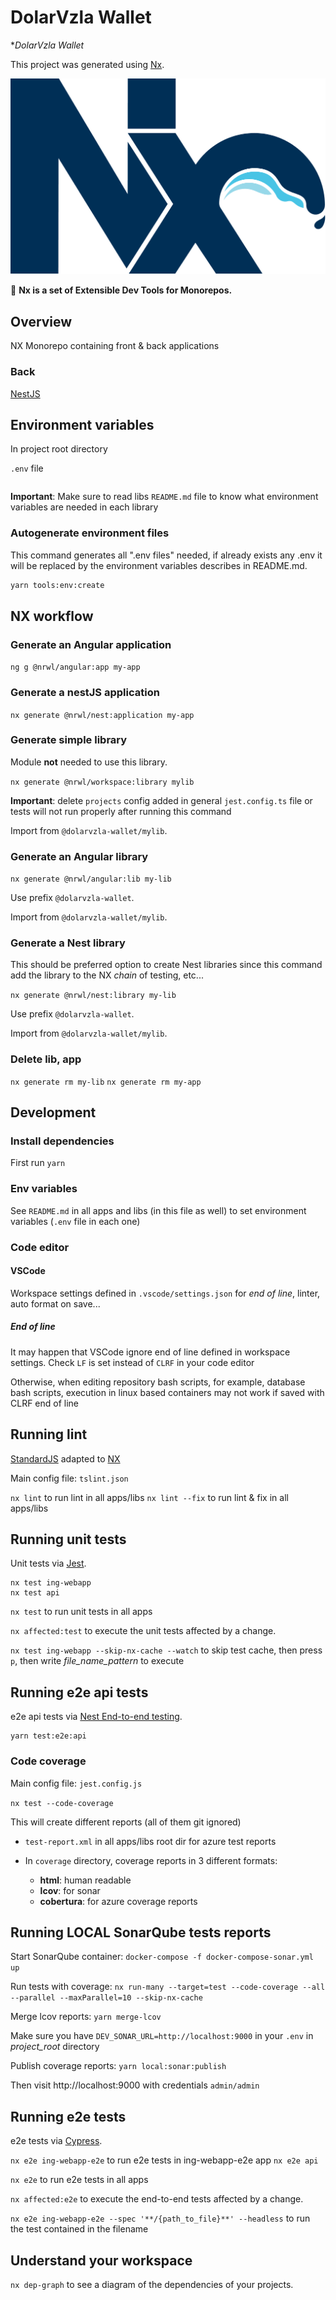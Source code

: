 # DolarVzla Wallet

**DolarVzla Wallet*

This project was generated using [Nx](https://nx.dev).

![NX](docs/nx-logo.png)

🔎 **Nx is a set of Extensible Dev Tools for Monorepos.**

## Overview

NX Monorepo containing front & back applications

### Back

[NestJS](https://nestjs.com/)

## Environment variables

In project root directory

`.env` file

```env

```

**Important**: Make sure to read libs `README.md` file to know what environment variables are needed in each library

### Autogenerate environment files

This command generates all ".env files" needed, if already exists any .env it will be replaced by the environment variables describes in README.md.

```sh
yarn tools:env:create
```

## NX workflow

### Generate an Angular application

`ng g @nrwl/angular:app my-app`

### Generate a nestJS application

`nx generate @nrwl/nest:application my-app`

### Generate simple library

Module **not** needed to use this library.

`nx generate @nrwl/workspace:library mylib`

**Important**: delete `projects` config added in general `jest.config.ts` file or tests will not run properly after running this command

Import from `@dolarvzla-wallet/mylib`.

### Generate an Angular library

`nx generate @nrwl/angular:lib my-lib`

Use prefix `@dolarvzla-wallet`.

Import from `@dolarvzla-wallet/mylib`.

### Generate a Nest library

This should be preferred option to create Nest libraries since this command add the library to the NX _chain_ of testing, etc...

`nx generate @nrwl/nest:library my-lib`

Use prefix `@dolarvzla-wallet`.

Import from `@dolarvzla-wallet/mylib`.

### Delete lib, app

`nx generate rm my-lib`
`nx generate rm my-app`

## Development

### Install dependencies

First run `yarn`

### Env variables

See `README.md` in all apps and libs (in this file as well) to set environment variables (`.env` file in each one)

### Code editor

#### VSCode

Workspace settings defined in `.vscode/settings.json` for _end of line_, linter, auto format on save...

##### End of line

It may happen that VSCode ignore end of line defined in workspace settings. Check `LF` is set instead of `CLRF` in your code editor

Otherwise, when editing repository bash scripts, for example, database bash scripts, execution in linux based containers may not work if saved with CLRF end of line

## Running lint

[StandardJS](https://standardjs.com) adapted to [NX](https://nx.dev)

Main config file: `tslint.json`

`nx lint` to run lint in all apps/libs
`nx lint --fix` to run lint & fix in all apps/libs

## Running unit tests

Unit tests via [Jest](https://jestjs.io).

```
nx test ing-webapp
nx test api
```

`nx test` to run unit tests in all apps

`nx affected:test` to execute the unit tests affected by a change.

`nx test ing-webapp --skip-nx-cache --watch` to skip test cache, then press `p`, then write _file_name_pattern_ to execute

## Running e2e api tests

e2e api tests via [Nest End-to-end testing](https://docs.nestjs.com/fundamentals/testing#end-to-end-testing).

```
yarn test:e2e:api
```

### Code coverage

Main config file: `jest.config.js`

`nx test --code-coverage`

This will create different reports (all of them git ignored)

- `test-report.xml` in all apps/libs root dir for azure test reports

- In `coverage` directory, coverage reports in 3 different formats:
  - **html**: human readable
  - **lcov**: for sonar
  - **cobertura**: for azure coverage reports

## Running LOCAL SonarQube tests reports

Start SonarQube container: `docker-compose -f docker-compose-sonar.yml up`

Run tests with coverage: `nx run-many --target=test --code-coverage --all --parallel --maxParallel=10 --skip-nx-cache`

Merge lcov reports: `yarn merge-lcov`

Make sure you have `DEV_SONAR_URL=http://localhost:9000` in your `.env` in _project_root_ directory

Publish coverage reports: `yarn local:sonar:publish`

Then visit http://localhost:9000 with credentials `admin/admin`

## Running e2e tests

e2e tests via [Cypress](https://www.cypress.io).

`nx e2e ing-webapp-e2e` to run e2e tests in ing-webapp-e2e app
`nx e2e api`

`nx e2e` to run e2e tests in all apps

`nx affected:e2e` to execute the end-to-end tests affected by a change.

`nx e2e ing-webapp-e2e --spec '**/{path_to_file}**' --headless` to run the test contained in the filename

## Understand your workspace

`nx dep-graph` to see a diagram of the dependencies of your projects.
